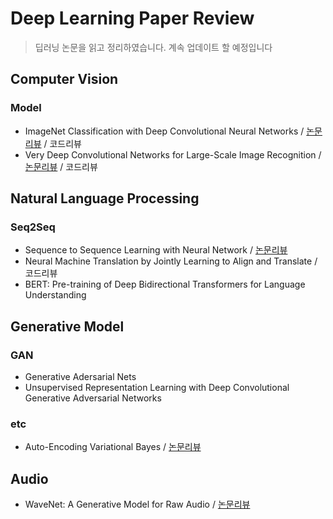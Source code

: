 # Deep Learning Paper Review
> 딥러닝 논문을 읽고 정리하였습니다. 계속 업데이트 할 예정입니다

## Computer Vision
### Model
- ImageNet Classification with Deep Convolutional Neural Networks / [논문리뷰](https://bramble-orbit-e15.notion.site/ImageNet-Classification-with-Deep-Convolutional-Neural-Networks-88cdcd03053144bba5c4d39f8fb93e9f) / 코드리뷰
- Very Deep Convolutional Networks for Large-Scale Image Recognition / [논문리뷰](https://bramble-orbit-e15.notion.site/Very-Deep-Convolutional-Networks-for-Large-Scale-Image-Recognition-2dc38e14c1524f5d843ed9d0d41ad2ed) / 코드리뷰


## Natural Language Processing
### Seq2Seq
- Sequence to Sequence Learning with Neural Network / [논문리뷰](https://bramble-orbit-e15.notion.site/Sequence-to-Sequence-Learning-with-Neural-Network-0d1efd25aff64571bdc208ba4275c16e)
- Neural Machine Translation by Jointly Learning to Align and Translate / 코드리뷰
- BERT: Pre-training of Deep Bidirectional Transformers for Language Understanding


## Generative Model
### GAN
- Generative Adersarial Nets
- Unsupervised Representation Learning with Deep Convolutional Generative Adversarial Networks
### etc
- Auto-Encoding Variational Bayes / [논문리뷰](https://bramble-orbit-e15.notion.site/Auto-Encoding-Variational-Bayes-026cad5592f84db7954b273727d2d958)


## Audio
- WaveNet: A Generative Model for Raw Audio / [논문리뷰](https://bramble-orbit-e15.notion.site/Auto-Encoding-Variational-Bayes-026cad5592f84db7954b273727d2d958)
